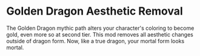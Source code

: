 # Golden Dragon Aesthetic Removal
The Golden Dragon mythic path alters your character's coloring to become gold, even more so at second tier.
This mod removes all aesthetic changes outside of dragon form. Now, like a true dragon, your mortal form looks mortal.
